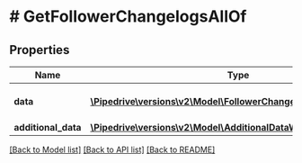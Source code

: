 # # GetFollowerChangelogsAllOf

## Properties

Name | Type | Description | Notes
------------ | ------------- | ------------- | -------------
**data** | [**\Pipedrive\versions\v2\Model\FollowerChangelogItem[]**](FollowerChangelogItem.md) | Follower changelogs array | [optional]
**additional_data** | [**\Pipedrive\versions\v2\Model\AdditionalDataWithCursorPagination**](.md) |  | [optional]

[[Back to Model list]](../README.md#documentation-for-models) [[Back to API list]](../README.md#documentation-for-api-endpoints) [[Back to README]](../README.md)
